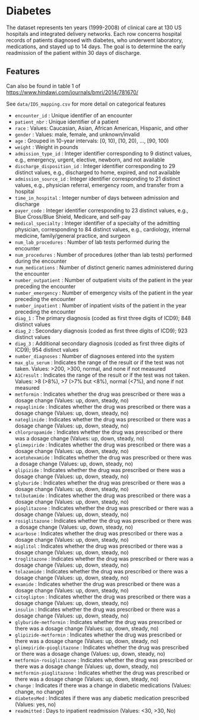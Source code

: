 # Diabetes
The dataset represents ten years (1999-2008) of clinical care at 130 US hospitals and integrated delivery networks. Each row concerns hospital records of patients diagnosed with diabetes, who underwent laboratory, medications, and stayed up to 14 days. The goal is to determine the early readmission of the patient within 30 days of discharge.

## Features
Can also be found in table 1 of https://www.hindawi.com/journals/bmri/2014/781670/

See `data/IDS_mapping.csv` for more detail on categorical features 

* `encounter_id` : Unique identifier of an encounter  
* `patient_nbr` : Unique identifier of a patient  
* `race` : Values: Caucasian, Asian, African American, Hispanic, and other 
* `gender` : Values: male, female, and unknown/invalid  
* `age` : Grouped in 10-year intervals: [0, 10), [10, 20), ..., [90, 100)  
* `weight` : Weight in pounds 
* `admission_type_id` : Integer identifier corresponding to 9 distinct values, e.g., emergency, urgent, elective, newborn, and not available  
* `discharge_disposition_id` : Integer identifier corresponding to 29 distinct values, e.g., discharged to home, expired, and not available  
* `admission_source_id` : Integer identifier corresponding to 21 distinct values, e.g., physician referral, emergency room, and transfer from a hospital  
* `time_in_hospital` : Integer number of days between admission and discharge  
* `payer_code` : Integer identifier corresponding to 23 distinct values, e.g., Blue Cross/Blue Shield, Medicare, and self-pay 
* `medical_specialty` : Integer identifier of a specialty of the admitting physician, corresponding to 84 distinct values, e.g., cardiology, internal medicine, family/general practice, and surgeon  
* `num_lab_procedures` : Number of lab tests performed during the encounter  
* `num_procedures` : Number of procedures (other than lab tests) performed during the encounter  
* `num_medications` : Number of distinct generic names administered during the encounter  
* `number_outpatient` : Number of outpatient visits of the patient in the year preceding the encounter  
* `number_emergency` : Number of emergency visits of the patient in the year preceding the encounter  
* `number_inpatient` : Number of inpatient visits of the patient in the year preceding the encounter  
* `diag_1` : The primary diagnosis (coded as first three digits of ICD9); 848 distinct values  
* `diag_2` : Secondary diagnosis (coded as first three digits of ICD9); 923 distinct values 
* `diag_3` : Additional secondary diagnosis (coded as first three digits of ICD9); 954 distinct values 
* `number_diagnoses` : Number of diagnoses entered into the system  
* `max_glu_serum` : Indicates the range of the result or if the test was not taken. Values: >200, >300, normal, and none if not measured  
* `A1Cresult` : Indicates the range of the result or if the test was not taken. Values: >8 (>8%), >7 (>7% but <8%), normal (<7%), and none if not measured  
* `metformin` : Indicates whether the drug was prescribed or there was a dosage change (Values: up, down, steady, no)  
* `repaglinide` : Indicates whether the drug was prescribed or there was a dosage change (Values: up, down, steady, no)  
* `nateglinide` : Indicates whether the drug was prescribed or there was a dosage change (Values: up, down, steady, no)  
* `chlorpropamide` : Indicates whether the drug was prescribed or there was a dosage change (Values: up, down, steady, no)  
* `glimepiride` : Indicates whether the drug was prescribed or there was a dosage change (Values: up, down, steady, no)  
* `acetohexamide` : Indicates whether the drug was prescribed or there was a dosage change (Values: up, down, steady, no)  
* `glipizide` : Indicates whether the drug was prescribed or there was a dosage change (Values: up, down, steady, no)  
* `glyburide` : Indicates whether the drug was prescribed or there was a dosage change (Values: up, down, steady, no)  
* `tolbutamide` : Indicates whether the drug was prescribed or there was a dosage change (Values: up, down, steady, no)  
* `pioglitazone` : Indicates whether the drug was prescribed or there was a dosage change (Values: up, down, steady, no)  
* `rosiglitazone` : Indicates whether the drug was prescribed or there was a dosage change (Values: up, down, steady, no)  
* `acarbose` : Indicates whether the drug was prescribed or there was a dosage change (Values: up, down, steady, no)  
* `miglitol` : Indicates whether the drug was prescribed or there was a dosage change (Values: up, down, steady, no)  
* `troglitazone` : Indicates whether the drug was prescribed or there was a dosage change (Values: up, down, steady, no)  
* `tolazamide` : Indicates whether the drug was prescribed or there was a dosage change (Values: up, down, steady, no)  
* `examide` : Indicates whether the drug was prescribed or there was a dosage change (Values: up, down, steady, no)  
* `citoglipton` : Indicates whether the drug was prescribed or there was a dosage change (Values: up, down, steady, no)  
* `insulin` : Indicates whether the drug was prescribed or there was a dosage change (Values: up, down, steady, no)  
* `glyburide-metformin` : Indicates whether the drug was prescribed or there was a dosage change (Values: up, down, steady, no)  
* `glipizide-metformin` : Indicates whether the drug was prescribed or there was a dosage change (Values: up, down, steady, no)  
* `glimepiride-pioglitazone` : Indicates whether the drug was prescribed or there was a dosage change (Values: up, down, steady, no)  
* `metformin-rosiglitazone` : Indicates whether the drug was prescribed or there was a dosage change (Values: up, down, steady, no)  
* `metformin-pioglitazone` : Indicates whether the drug was prescribed or there was a dosage change (Values: up, down, steady, no)  
* `change` : Indicates if there was a change in diabetic medications (Values: change, no change)  
* `diabetesMed` : Indicates if there was any diabetic medication prescribed (Values: yes, no)  
* `readmitted` : Days to inpatient readmission (Values: <30, >30, No)  

